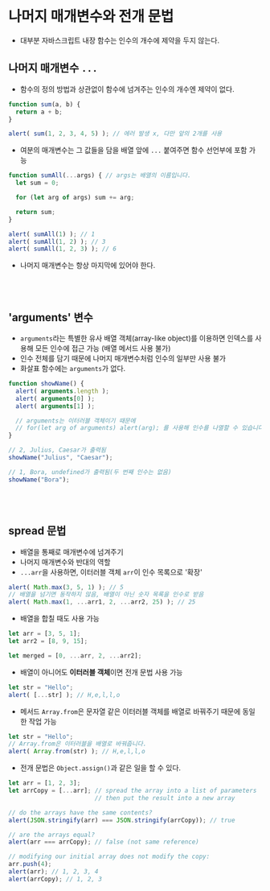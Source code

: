 # 나머지 매개변수와 전개 문법
- 대부분 자바스크립트 내장 함수는 인수의 개수에 제약을 두지 않는다.

## 나머지 매개변수 `...`
- 함수의 정의 방법과 상관없이 함수에 넘겨주는 인수의 개수엔 제약이 없다.
```js
function sum(a, b) {
  return a + b;
}

alert( sum(1, 2, 3, 4, 5) ); // 에러 발생 x, 다만 앞의 2개를 사용 
```
- 여분의 매개변수는 그 값들을 담을 배열 앞에 `...` 붙여주면 함수 선언부에 포함 가능
```js
function sumAll(...args) { // args는 배열의 이름입니다.
  let sum = 0;

  for (let arg of args) sum += arg;

  return sum;
}

alert( sumAll(1) ); // 1
alert( sumAll(1, 2) ); // 3
alert( sumAll(1, 2, 3) ); // 6
```
- 나머지 매개변수는 항상 마지막에 있어야 한다.

<br><br>

## 'arguments' 변수
- `arguments`라는 특별한 유사 배열 객체(array-like object)를 이용하면 인덱스를 사용해 모든 인수에 접근 가능 (배열 메서드 사용 불가)
- 인수 전체를 담기 때문에 나머지 매개변수처럼 인수의 일부만 사용 불가
- 화살표 함수에는 `arguments`가 없다.
```js
function showName() {
  alert( arguments.length );
  alert( arguments[0] );
  alert( arguments[1] );

  // arguments는 이터러블 객체이기 때문에
  // for(let arg of arguments) alert(arg); 를 사용해 인수를 나열할 수 있습니다.
}

// 2, Julius, Caesar가 출력됨
showName("Julius", "Caesar");

// 1, Bora, undefined가 출력됨(두 번째 인수는 없음)
showName("Bora");
```

<br><br>

## spread 문법
- 배열을 통째로 매개변수에 넘겨주기
- 나머지 매개변수와 반대의 역할
- `...arr`을 사용하면, 이터러블 객체 `arr`이 인수 목록으로 '확장'
```js
alert( Math.max(3, 5, 1) ); // 5
// 배열을 넘기면 동작하지 않음, 배열이 아닌 숫자 목록을 인수로 받음
alert( Math.max(1, ...arr1, 2, ...arr2, 25) ); // 25
```

- 배열을 합칠 때도 사용 가능
```js
let arr = [3, 5, 1];
let arr2 = [8, 9, 15];

let merged = [0, ...arr, 2, ...arr2];
```

- 배열이 아니어도 **이터러블 객체**이면 전개 문법 사용 가능
```js
let str = "Hello";
alert( [...str] ); // H,e,l,l,o
```
- 메서드 `Array.from`은 문자열 같은 이터러블 객체를 배열로 바꿔주기 때문에 동일한 작업 가능
```js
let str = "Hello";
// Array.from은 이터러블을 배열로 바꿔줍니다.
alert( Array.from(str) ); // H,e,l,l,o
```

- 전개 문법은 `Object.assign()`과 같은 일을 할 수 있다.
```js
let arr = [1, 2, 3];
let arrCopy = [...arr]; // spread the array into a list of parameters
                        // then put the result into a new array

// do the arrays have the same contents?
alert(JSON.stringify(arr) === JSON.stringify(arrCopy)); // true

// are the arrays equal?
alert(arr === arrCopy); // false (not same reference)

// modifying our initial array does not modify the copy:
arr.push(4);
alert(arr); // 1, 2, 3, 4
alert(arrCopy); // 1, 2, 3
```
